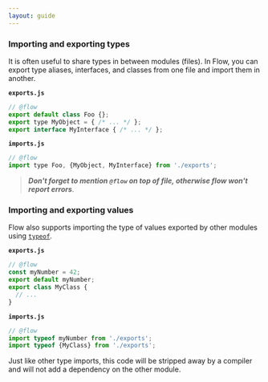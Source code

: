 ```yaml
---
layout: guide
---
```

### Importing and exporting types <a class="toc" id="toc-importing-and-exporting-types" href="#toc-importing-and-exporting-types"></a>

It is often useful to share types in between modules (files). In Flow, you can export type aliases, interfaces, and classes from one file and import them in another.

**`exports.js`**

```js
// @flow
export default class Foo {};
export type MyObject = { /* ... */ };
export interface MyInterface { /* ... */ };
```

**`imports.js`**

```js
// @flow
import type Foo, {MyObject, MyInterface} from './exports';
```

> ***Don't forget to mention `@flow` on top of file, otherwise flow won't report errors***.

### Importing and exporting values <a class="toc" id="toc-importing-and-exporting-values" href="#toc-importing-and-exporting-values"></a>

Flow also supports importing the type of values exported by other modules using
[`typeof`](../typeof/).

**`exports.js`**

```js
// @flow
const myNumber = 42;
export default myNumber;
export class MyClass {
  // ...
}
```

**`imports.js`**

```js
// @flow
import typeof myNumber from './exports';
import typeof {MyClass} from './exports';
```

Just like other type imports, this code will be stripped away by a compiler and
will not add a dependency on the other module.
